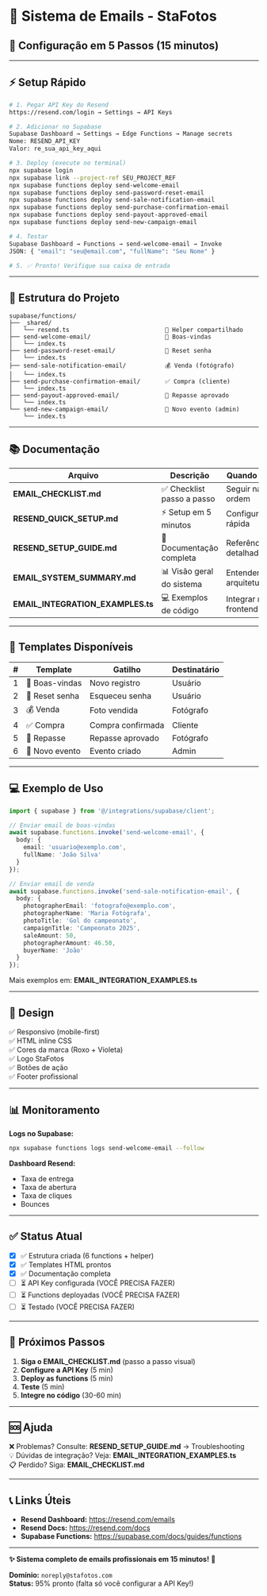 # 📧 Sistema de Emails - StaFotos
## 🚀 Configuração em 5 Passos (15 minutos)

---

## ⚡ Setup Rápido

```bash
# 1. Pegar API Key do Resend
https://resend.com/login → Settings → API Keys

# 2. Adicionar no Supabase
Supabase Dashboard → Settings → Edge Functions → Manage secrets
Nome: RESEND_API_KEY
Valor: re_sua_api_key_aqui

# 3. Deploy (execute no terminal)
npx supabase login
npx supabase link --project-ref SEU_PROJECT_REF
npx supabase functions deploy send-welcome-email
npx supabase functions deploy send-password-reset-email
npx supabase functions deploy send-sale-notification-email
npx supabase functions deploy send-purchase-confirmation-email
npx supabase functions deploy send-payout-approved-email
npx supabase functions deploy send-new-campaign-email

# 4. Testar
Supabase Dashboard → Functions → send-welcome-email → Invoke
JSON: { "email": "seu@email.com", "fullName": "Seu Nome" }

# 5. ✅ Pronto! Verifique sua caixa de entrada
```

---

## 📁 Estrutura do Projeto

```
supabase/functions/
├── _shared/
│   └── resend.ts                           🔧 Helper compartilhado
├── send-welcome-email/                     🎉 Boas-vindas
│   └── index.ts
├── send-password-reset-email/              🔐 Reset senha
│   └── index.ts
├── send-sale-notification-email/           💰 Venda (fotógrafo)
│   └── index.ts
├── send-purchase-confirmation-email/       ✅ Compra (cliente)
│   └── index.ts
├── send-payout-approved-email/             💸 Repasse aprovado
│   └── index.ts
└── send-new-campaign-email/                🎨 Novo evento (admin)
    └── index.ts
```

---

## 📚 Documentação

| Arquivo | Descrição | Quando usar |
|---------|-----------|-------------|
| **EMAIL_CHECKLIST.md** | ✅ Checklist passo a passo | Seguir na ordem |
| **RESEND_QUICK_SETUP.md** | ⚡ Setup em 5 minutos | Configuração rápida |
| **RESEND_SETUP_GUIDE.md** | 📖 Documentação completa | Referência detalhada |
| **EMAIL_SYSTEM_SUMMARY.md** | 📊 Visão geral do sistema | Entender arquitetura |
| **EMAIL_INTEGRATION_EXAMPLES.ts** | 💻 Exemplos de código | Integrar no frontend |

---

## 🎯 Templates Disponíveis

| # | Template | Gatilho | Destinatário |
|---|----------|---------|--------------|
| 1 | 🎉 Boas-vindas | Novo registro | Usuário |
| 2 | 🔐 Reset senha | Esqueceu senha | Usuário |
| 3 | 💰 Venda | Foto vendida | Fotógrafo |
| 4 | ✅ Compra | Compra confirmada | Cliente |
| 5 | 💸 Repasse | Repasse aprovado | Fotógrafo |
| 6 | 🎨 Novo evento | Evento criado | Admin |

---

## 💻 Exemplo de Uso

```typescript
import { supabase } from '@/integrations/supabase/client';

// Enviar email de boas-vindas
await supabase.functions.invoke('send-welcome-email', {
  body: {
    email: 'usuario@exemplo.com',
    fullName: 'João Silva'
  }
});

// Enviar email de venda
await supabase.functions.invoke('send-sale-notification-email', {
  body: {
    photographerEmail: 'fotografo@exemplo.com',
    photographerName: 'Maria Fotógrafa',
    photoTitle: 'Gol do campeonato',
    campaignTitle: 'Campeonato 2025',
    saleAmount: 50,
    photographerAmount: 46.50,
    buyerName: 'João'
  }
});
```

Mais exemplos em: **EMAIL_INTEGRATION_EXAMPLES.ts**

---

## 🎨 Design

✅ Responsivo (mobile-first)  
✅ HTML inline CSS  
✅ Cores da marca (Roxo + Violeta)  
✅ Logo StaFotos  
✅ Botões de ação  
✅ Footer profissional  

---

## 📊 Monitoramento

**Logs no Supabase:**
```bash
npx supabase functions logs send-welcome-email --follow
```

**Dashboard Resend:**
- Taxa de entrega
- Taxa de abertura
- Taxa de cliques
- Bounces

---

## ✅ Status Atual

- [x] ✅ Estrutura criada (6 functions + helper)
- [x] ✅ Templates HTML prontos
- [x] ✅ Documentação completa
- [ ] ⏳ API Key configurada (VOCÊ PRECISA FAZER)
- [ ] ⏳ Functions deployadas (VOCÊ PRECISA FAZER)
- [ ] ⏳ Testado (VOCÊ PRECISA FAZER)

---

## 🚀 Próximos Passos

1. **Siga o EMAIL_CHECKLIST.md** (passo a passo visual)
2. **Configure a API Key** (5 min)
3. **Deploy as functions** (5 min)
4. **Teste** (5 min)
5. **Integre no código** (30-60 min)

---

## 🆘 Ajuda

❌ Problemas? Consulte: **RESEND_SETUP_GUIDE.md** → Troubleshooting  
💡 Dúvidas de integração? Veja: **EMAIL_INTEGRATION_EXAMPLES.ts**  
📋 Perdido? Siga: **EMAIL_CHECKLIST.md**  

---

## 📞 Links Úteis

- **Resend Dashboard:** https://resend.com/emails
- **Resend Docs:** https://resend.com/docs
- **Supabase Functions:** https://supabase.com/docs/guides/functions

---

**✨ Sistema completo de emails profissionais em 15 minutos!** 🚀

**Domínio:** `noreply@stafotos.com`  
**Status:** 95% pronto (falta só você configurar a API Key!)
